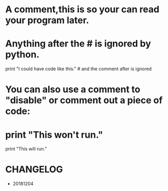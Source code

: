 # A comment,this is so your can read your program later.
# Anything after the # is ignored by python.

print "I could have code like this." # and the comment after is ignored

# You can also use a comment to "disable" or comment out a piece of code:

# print "This won't run."

print "This will run."


# CHANGELOG

- 20181204
